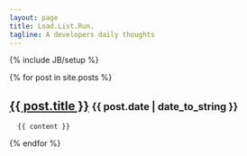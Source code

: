 ```yaml
---
layout: page
title: Load.List.Run.
tagline: A developers daily thoughts
---
```

{% include JB/setup %}

{% for post in site.posts %}
   <article>
      <h2><a href="{{ BASE_PATH }}{{ post.url }}">{{ post.title }}</a>
      <small>{{ post.date | date_to_string }}</small></h2>

      {{ content }}
      
      
{% endfor %}

